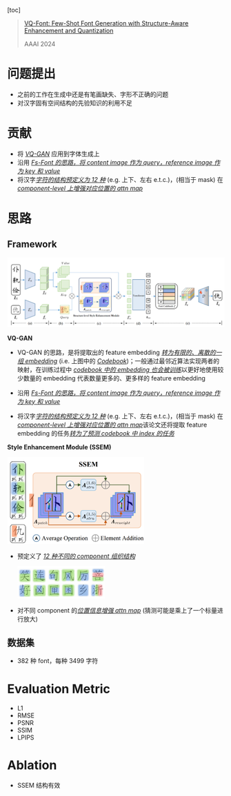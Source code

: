[toc]

> [VQ-Font: Few-Shot Font Generation with Structure-Aware Enhancement and Quantization](https://arxiv.org/abs/2308.14018)
>
> AAAI 2024

# 问题提出

- 之前的工作在生成中还是有笔画缺失、字形不正确的问题
- 对汉字固有空间结构的先验知识的利用不足



# 贡献

- 将 <u>*VQ-GAN*</u> 应用到字体生成上
- 沿用 <u>*Fs-Font 的思路，将 content image 作为 query，reference image 作为 key 和 value*</u>
- 将汉字<u>*字符的结构预定义为 12 种*</u> (e.g. 上下、左右 e.t.c.)，(相当于 mask) 在 <u>*component-level 上增强对应位置的 attn map*</u>





# 思路

## Framework

![image-20250307150310298](assets/image-20250307150310298.png)

**VQ-GAN**

- VQ-GAN 的思路，是将提取出的 feature embedding <u>*转为有限的、离散的一组 embedding*</u> (i.e. 上图中的 <u>*Codebook*</u>)；一般通过最邻近算法实现两者的映射，在训练过程中 <u>*codebook 中的 embedding 也会被训练*</u>以更好地使用较少数量的 embedding 代表数量更多的、更多样的 feature embedding

- 沿用 <u>*Fs-Font 的思路，将 content image 作为 query，reference image 作为 key 和 value*</u>
- 将汉字<u>*字符的结构预定义为 12 种*</u> (e.g. 上下、左右 e.t.c.)，(相当于 mask) 在 <u>*component-level 上增强对应位置的 attn map*</u>该论文还将提取 feature embedding 的任务<u>*转为了预测 codebook 中 index 的任务*</u>

**Style Enhancement Module (SSEM)**

<img src="assets/image-20250307151448941.png" alt="image-20250307151448941" style="zoom:33%;" />

- 预定义了 <u>*12 种不同的 component 组织结构*</u>

  <img src="assets/image-20250307151542224.png" alt="image-20250307151542224" style="zoom:20%;" />

- 对不同 component 的<u>*位置信息增强 attn map*</u> (猜测可能是乘上了一个标量进行放大)



## 数据集

- 382 种 font，每种 3499 字符





# Evaluation Metric

- L1
- RMSE
- PSNR
- SSIM
- LPIPS





# Ablation

- SSEM 结构有效